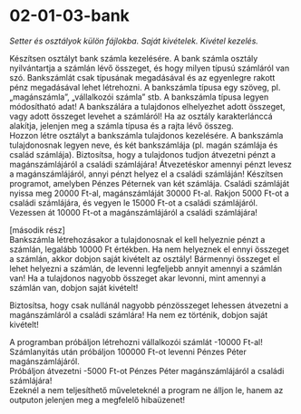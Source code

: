 # 02-01-03-bank
*Setter és osztályok külön fájlokba. Saját kivételek. Kivétel kezelés.*

Készítsen osztályt bank számla kezelésére. A bank számla osztály nyilvántartja a számlán lévő összeget, és hogy milyen típusú számláról van szó. Bankszámlát csak típusának megadásával és az egyenlegre rakott pénz megadásával lehet létrehozni. A bankszámla típusa egy szöveg, pl. „magánszámla”, „vállalkozói számla” stb. A bankszámla típusa legyen módosítható adat! A bankszálára a tulajdonos elhelyezhet adott összeget, vagy adott összeget levehet a számláról! Ha az osztály karakterlánccá alakítja, jelenjen meg a számla típusa és a rajta lévő összeg.  
Hozzon létre osztályt a bankszámla tulajdonos kezelésére. A bankszámla tulajdonosnak legyen neve, és két bankszámlája (pl. magán számlája és család számlája). Biztosítsa, hogy a tulajdonos tudjon átvezetni pénzt a magánszámlájáról a családi számlájára! Átvezetéskor amennyi pénzt levesz a magánszámlájáról, annyi pénzt helyez el a családi számláján! 
Készítsen programot, amelyben Pénzes Péternek van két számlája. Családi számláját nyissa meg 20000 Ft-al, magánszámláját 30000 Ft-al. Rakjon 5000 Ft-ot a családi számlájára, és vegyen le 15000 Ft-ot a családi számlájáról. Vezessen át 10000 Ft-ot a magánszámlájáról a családi számlájára!  

[második rész]  
Bankszámla létrehozásakor a tulajdonosnak el kell helyeznie pénzt a számlán, legalább 10000 Ft értékben. Ha nem helyeznek el ennyi összeget a számlán, akkor dobjon saját kivételt az osztály! Bármennyi összeget el lehet helyezni a számlán, de levenni legfeljebb annyit amennyi a számlán van! Ha  a tulajdonos nagyobb összeget akar levonni, mint amennyi a számlán van, dobjon saját kivételt!  

Biztosítsa, hogy csak nullánál nagyobb pénzösszeget lehessen átvezetni a magánszámláról a családi számlára! Ha nem ez történik, dobjon saját kivételt!

A programban próbáljon létrehozni vállalkozói számlát -10000 Ft-al!  
Számlanyitás után próbáljon 100000 Ft-ot levenni Pénzes Péter magánszámlájáról.  
Próbáljon átvezetni -5000 Ft-ot Pénzes Péter magánszámlájáról a családi számlájára!  
Ezeknél a nem teljesíthető műveleteknél a program ne álljon le, hanem az outputon jelenjen meg a megfelelő hibaüzenet!  

